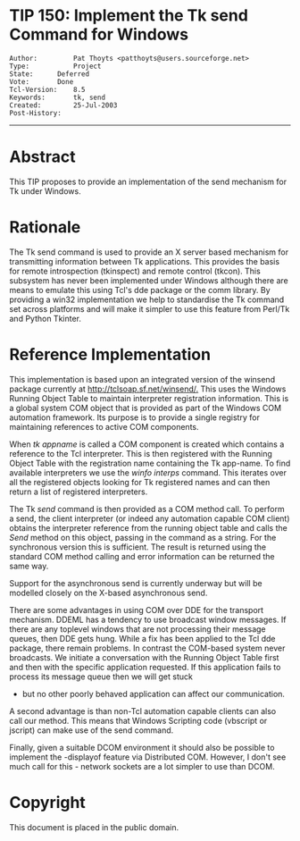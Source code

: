 # TIP 150: Implement the Tk send Command for Windows
	Author:         Pat Thoyts <patthoyts@users.sourceforge.net>
	Type:           Project
	State:		Deferred
	Vote:		Done
	Tcl-Version:    8.5
	Keywords:       tk, send
	Created:        25-Jul-2003
	Post-History:	
-----

# Abstract

This TIP proposes to provide an implementation of the send mechanism
for Tk under Windows.

# Rationale

The Tk send command is used to provide an X server based mechanism for
transmitting information between Tk applications. This provides the
basis for remote introspection \(tkinspect\) and remote control \(tkcon\).
This subsystem has never been implemented under Windows although there
are means to emulate this using Tcl's dde package or the comm library.
By providing a win32 implementation we help to standardise the Tk
command set across platforms and will make it simpler to use this
feature from Perl/Tk and Python Tkinter.

# Reference Implementation

This implementation is based upon an integrated version of the winsend
package currently at <http://tclsoap.sf.net/winsend/.> This uses the
Windows Running Object Table to maintain interpreter registration
information. This is a global system COM object that is provided as
part of the Windows COM automation framework. Its purpose is to
provide a single registry for maintaining references to active COM
components.

When _tk appname_ is called a COM component is created which
contains a reference to the Tcl interpreter. This is then registered
with the Running Object Table with the registration name containing
the Tk app-name. To find available interpreters we use the _winfo
interps_ command. This iterates over all the registered objects
looking for Tk registered names and can then return a list of
registered interpreters.

The Tk _send_ command is then provided as a COM method call. To
perform a send, the client interpreter \(or indeed any automation
capable COM client\) obtains the interpreter reference from the running
object table and calls the _Send_ method on this object, passing in
the command as a string. For the synchronous version this is
sufficient.  The result is returned using the standard COM method
calling and error information can be returned the same way.

Support for the asynchronous send is currently underway but will be
modelled closely on the X-based asynchronous send.

There are some advantages in using COM over DDE for the transport
mechanism.  DDEML has a tendency to use broadcast window messages.  If
there are any toplevel windows that are not processing their message
queues, then DDE gets hung.  While a fix has been applied to the Tcl
dde package, there remain problems.  In contrast the COM-based system
never broadcasts. We initiate a conversation with the Running Object
Table first and then with the specific application requested.  If this
application fails to process its message queue then we will get stuck
- but no other poorly behaved application can affect our
communication.

A second advantage is than non-Tcl automation capable clients can also
call our method.  This means that Windows Scripting code \(vbscript or
jscript\) can make use of the send command.

Finally, given a suitable DCOM environment it should also be possible
to implement the -displayof feature via Distributed COM. However, I
don't see much call for this - network sockets are a lot simpler to
use than DCOM.

# Copyright

This document is placed in the public domain.

